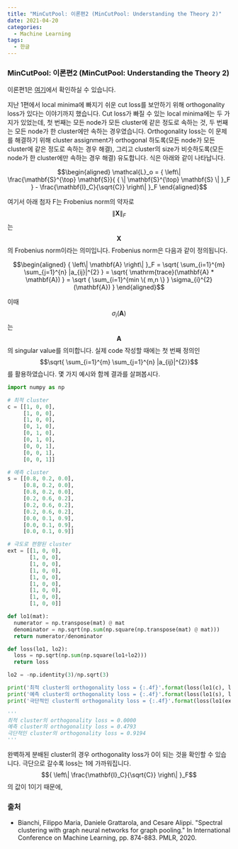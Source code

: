```yaml
---
title: "MinCutPool: 이론편2 (MinCutPool: Understanding the Theory 2)"
date: 2021-04-20
categories:
  - Machine Learning
tags:
  - 한글
---
```

### MinCutPool: 이론편2 (MinCutPool: Understanding the Theory 2)

이론편1은 [여기](<https://seungwooham.github.io/machine%20learning/MinCutPool1/>)에서 확인하실 수 있습니다.

지난 1편에서 local minima에 빠지기 쉬운 cut loss를 보안하기 위해 orthogonality loss가 있다는 이야기까지 했습니다. Cut loss가 빠질 수 있는 local minima에는 두 가지가 있었는데, 첫 번째는 모든 node가 모든 cluster에 같은 정도로 속하는 것, 두 번째는 모든 node가 한 cluster에만 속하는 경우였습니다. Orthogonality loss는 이 문제를 해결하기 위해 cluster assignment가 orthogonal 하도록(모든 node가 모든 cluster에 같은 정도로 속하는 경우 해결), 그리고 cluster의 size가 비슷하도록(모든 node가 한 cluster에만 속하는 경우 해결) 유도합니다. 식은 아래와 같이 나타납니다.

$$\begin{aligned}
\mathcal{L}_o = { \left\| \frac{\mathbf{S}^{\top} \mathbf{S}}{ { \| \mathbf{S}^{\top} \mathbf{S} \| }_F } - \frac{\mathbf{I}_C}{\sqrt{C}} \right\| }_F
\end{aligned}$$

여기서 아래 첨자 F는 Frobenius norm의 약자로 $${ \left\| \mathbf{X} \right\| }_F$$는 $$\mathbf{X}$$의 Frobenius norm이라는 의미입니다. Frobenius norm은 다음과 같이 정의됩니다.

$$\begin{aligned}
{ \left\| \mathbf{A} \right\| }_F = \sqrt{ \sum_{i=1}^{m} \sum_{j=1}^{n} |a_{ij}|^{2} } = \sqrt{ \mathrm{trace}(\mathbf{A} * \mathbf{A}) } = \sqrt { \sum_{i=1}^{min \{ m,n \} } \sigma_{i}^{2} (\mathbf{A}) }
\end{aligned}$$

이때 $$\sigma_{i}(\mathbf{A})$$는 $$\mathbf{A}$$의 singular value를 의미합니다. 실제 code 작성할 때에는 첫 번째 정의인 $$\sqrt{ \sum_{i=1}^{m} \sum_{j=1}^{n} |a_{ij}|^{2}}$$를 활용하였습니다. 몇 가지 예시와 함께 결과를 살펴봅시다.

```python
import numpy as np

# 최적 cluster
c = [[1, 0, 0],
     [1, 0, 0],
     [1, 0, 0],
     [0, 1, 0],
     [0, 1, 0],
     [0, 1, 0],
     [0, 0, 1],
     [0, 0, 1],
     [0, 0, 1]]

# 예측 cluster
s = [[0.8, 0.2, 0.0],
     [0.8, 0.2, 0.0],
     [0.8, 0.2, 0.0],
     [0.2, 0.6, 0.2],
     [0.2, 0.6, 0.2],
     [0.2, 0.6, 0.2],
     [0.0, 0.1, 0.9],
     [0.0, 0.1, 0.9],
     [0.0, 0.1, 0.9]]

# 극도로 편향된 cluster
ext = [[1, 0, 0],
       [1, 0, 0],
       [1, 0, 0],
       [1, 0, 0],
       [1, 0, 0],
       [1, 0, 0],
       [1, 0, 0],
       [1, 0, 0],
       [1, 0, 0]]

def lo1(mat):
  numerator = np.transpose(mat) @ mat
  denominator = np.sqrt(np.sum(np.square(np.transpose(mat) @ mat)))
  return numerator/denominator

def loss(lo1, lo2):
  loss = np.sqrt(np.sum(np.square(lo1+lo2)))
  return loss

lo2 = -np.identity(3)/np.sqrt(3)

print('최적 cluster의 orthogonality loss = {:.4f}'.format(loss(lo1(c), lo2)))
print('예측 cluster의 orthogonality loss = {:.4f}'.format(loss(lo1(s), lo2)))
print('극단적인 cluster의 orthogonality loss = {:.4f}'.format(loss(lo1(ext), lo2)))

'''
최적 cluster의 orthogonality loss = 0.0000
예측 cluster의 orthogonality loss = 0.4793
극단적인 cluster의 orthogonality loss = 0.9194
'''
```
완벽하게 분배된 cluster의 경우 orthogonality loss가 0이 되는 것을 확인할 수 있습니다. 극단으로 갈수록 loss는 1에 가까워집니다. $${ \left\| \frac{\mathbf{I}_C}{\sqrt{C}} \right\| }_F$$의 값이 1이기 때문에,


### 출처
- Bianchi, Filippo Maria, Daniele Grattarola, and Cesare Alippi. "Spectral clustering with graph neural networks for graph pooling." In International Conference on Machine Learning, pp. 874-883. PMLR, 2020. <br/>